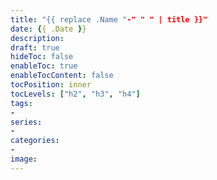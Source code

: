 ```yaml
---
title: "{{ replace .Name "-" " " | title }}"
date: {{ .Date }}
description:
draft: true
hideToc: false
enableToc: true
enableTocContent: false
tocPosition: inner
tocLevels: ["h2", "h3", "h4"]
tags:
-
series:
-
categories:
-
image:
---
```

